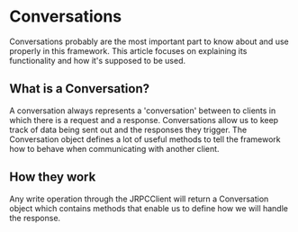 # Conversations
Conversations probably are the most important part to know about and use properly in this framework.
This article focuses on explaining its functionality and how it's supposed to be used.

## What is a Conversation?
A conversation always represents a 'conversation' between to clients in which there is a request and a response.
Conversations allow us to keep track of data being sent out and the responses they trigger. The Conversation
object defines a lot of useful methods to tell the framework how to behave when communicating with another client.

## How they work
Any write operation through the JRPCClient will return a Conversation object which contains methods that
enable us to define how we will handle the response. 
